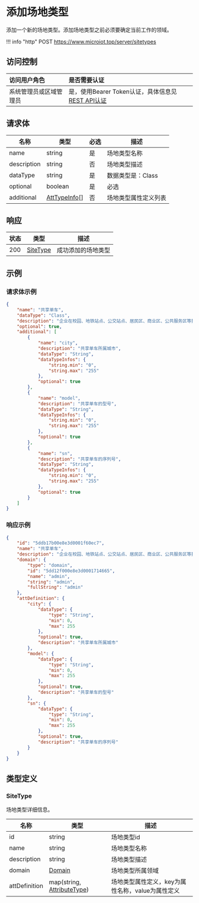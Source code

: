 # 添加场地类型

添加一个新的场地类型。添加场地类型之前必须要确定当前工作的领域。

!!! info "http"
    POST https://www.microiot.top/server/sitetypes

## 访问控制

| 访问用户角色           | 是否需要认证                                 |
| :--------------------- | :------------------------------------------- |
| 系统管理员或区域管理员 | 是，使用Bearer Token认证，具体信息见[REST API认证](../api.md) |


## 请求体

| 名称        | 类型                                                 | 必选 | 描述                 |
| ----------- | ---------------------------------------------------- | ---- | -------------------- |
| name        | string                                               | 是   | 场地类型名称         |
| description | string                                               | 否   | 场地类型描述         |
| dataType    | string                                               | 是   | 数据类型是：Class    |
| optional    | boolean                                              | 是   | 必选                 |
| additional  | [AttTypeInfo](../datatype/typeinfo.md#atttypeinfo)[] | 否   | 场地类型属性定义列表 |



## 响应

| 状态 | 类型                  | 描述               |
| ---- | --------------------- | ------------------ |
| 200  | [SiteType](#sitetype) | 成功添加的场地类型 |



## 示例

### 请求体示例

``` JSON
{
    "name": "共享单车",
    "dataType": "Class",
    "description": "企业在校园、地铁站点、公交站点、居民区、商业区、公共服务区等提供自行车单车共享服务。",
    "optional": true,
    "additional": [
        {
            "name": "city",
            "description": "共享单车所属城市",
            "dataType": "String",
            "dataTypeInfos": {
                "string.min": "0",
                "string.max": "255"
            },
            "optional": true
        },
        {
            "name": "model",
            "description": "共享单车的型号",
            "dataType": "String",
            "dataTypeInfos": {
                "string.min": "0",
                "string.max": "255"
            },
            "optional": true
        },
        {
            "name": "sn",
            "description": "共享单车的序列号",
            "dataType": "String",
            "dataTypeInfos": {
                "string.min": "0",
                "string.max": "255"
            },
            "optional": true
        }
    ]
}
```

### 响应示例

``` JSON
{
    "id": "5ddb17b00e8e3d0001f60ec7",
    "name": "共享单车",
    "description": "企业在校园、地铁站点、公交站点、居民区、商业区、公共服务区等提供自行车单车共享服务。",
    "domain": {
        "type": "domain",
        "id": "5dd12f000e8e3d0001714665",
        "name": "admin",
        "string": "admin",
        "fullString": "admin"
    },
    "attDefinition": {
        "city": {
            "dataType": {
                "type": "String",
                "min": 0,
                "max": 255
            },
            "optional": true,
            "description": "共享单车所属城市"
        },
        "model": {
            "dataType": {
                "type": "String",
                "min": 0,
                "max": 255
            },
            "optional": true,
            "description": "共享单车的型号"
        },
        "sn": {
            "dataType": {
                "type": "String",
                "min": 0,
                "max": 255
            },
            "optional": true,
            "description": "共享单车的序列号"
        }
    }
}
```

## 类型定义

### SiteType

场地类型详细信息。

| 名称     | 类型   | 描述   |
| -------- | ------ | ------ |
| id       | string | 场地类型id |
| name | string | 场地类型名称                                       |
| description | string | 场地类型描述 |
| domain | [Domain](../domain/adddomain.md#domain) | 场地类型所属领域 |
| attDefinition | map(string, [AttributeType](../../devicetype/adddevicetype/#attributetype)) | 场地类型属性定义，key为属性名称，value为属性定义 |


